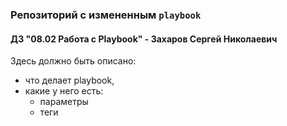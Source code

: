 ### Репозиторий с измененным `playbook` 
#### ДЗ "08.02 Работа с Playbook" - Захаров Сергей Николаевич

Здесь должно быть описано: 
- что делает playbook, 
- какие у него есть: 
  - параметры
  - теги


